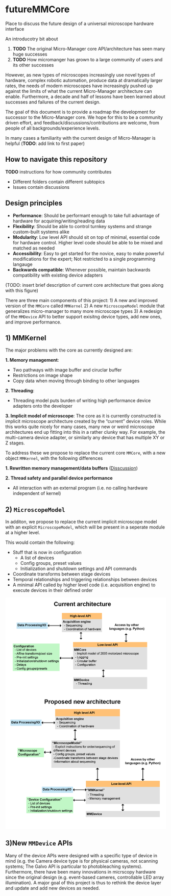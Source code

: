 # futureMMCore
Place to discuss the future design of a universal microscope hardware interface


An introducotry bit about 
1. **TODO** The original Micro-Manager core API/architecture has seen many huge successes
2. **TODO** How micromanger has grown to a large community of users and its other successes 


However, as new types of microscopes increasingly use novel types of hardware, complex robotic automation, produce data at dramatically larger rates, the needs of modern microscopes have increasingly pushed up against the limits of what the current Micro-Manager architecture can enable. Furthermore, a decade and half of lessons have been learned about successes and failures of the current design.

The goal of this document is to provide a roadmap the development for successor to the Micro-Manager core. We hope for this to be a community driven effort, and feedback/discussions/contributions are welcome, from people of all backgrounds/experience levels.

In many cases a familiarity with the current design of Micro-Manager is helpful (**TODO**: add link to first paper)

## How to navigate this repository

**TODO** instructions for how community contributes
- Different folders contain different subtopics
- Issues contain discussions


## Design principles
* **Performance**: Should be performant enough to take full advantage of hardware for acquiring/writing/reading data
* **Flexibility**: Should be able to control turnkey systems and strange custom-built systems alike
* **Modularity**: Low level API should sit on top of minimal, essential code for hardware control. Higher level code should be able to be mixed and matched as needed
* **Accessibility**: Easy to get started for the novice, easy to make powerful modifications for the expert; Not restricted to a single programming langauge
* **Backwards compatible**: Whenever possible, maintain backwards compatibility with existing device adapters


(TODO: insert brief description of current core architecture that goes along with this figure)

There are three main components of this project: 1) A new and improved version of the `MMCore` called `MMKernel` 2) A new `MicroscopeModel` module that generalizes micro-manager to many more microscope types 3) A redesign of the `MMDevice` API to better support exisitng device types, add new ones, and improve performance.

## 1) MMKernel

The major problems with the core as currently designed are:

**1. Memory management**:
  * Two pathways with image buffer and ciruclar buffer
  * Restrictions on image shape
  * Copy data when moving through binding to other languages

**2. Threading**: 
  * Threading model puts burden of writing high performance device adapters onto the developer

**3. Implicit model of microscope**:
  The core as it is currently constructed is implicit microscope architecture created by the “current” device roles. While this works quite nicely for many cases, many new or weird microscope architectures end up fitting into this in a rather clunky way. For example, the multi-camera device adapter, or similarly any device that has multiple XY or Z stages. 


To address these we propose to replace the current core `MMCore`, with a new object `MMKernel`, with the following differences

**1. Rewritten memory management/data buffers** ([Disscussion](https://github.com/micro-manager/futureMMCore/issues/17))

**2. Thread safety and parallel device performance**
  * All interaction with an external program (i.e. no calling hardware independent of kernel)

## 2) `MicroscopeModel`

In additon, we propose to replace the current implicit microscope model with an explicit `MicroscopeModel`, which will be present in a seperate module at a higher level. 

This would contain the following:

* Stuff that is now in configuration
  * A list of devices
  * Config groups, preset values
  * Initialization and shutdown settings and API commands
* Coordinate transforms between stage devices 
* Temporal relationships and triggering relationships between devices
* A minimal API called by higher level code (i.e. acquisition engine) to execute devices in their defined order

<img src="overview.png" width="600">

## 3)New `MMDevice` APIs
Many of the device APIs were designed with a specific type of device in mind (e.g. the Camera device type is for physical cameras, not scanning systems; The Galvo API is particular to photobleaching systems). Furthermore, there have been many innovations in micrscopy hardware since the original design (e.g. event-based cameres, controllable LED array illumination). A major goal of this project is thus to rethink the device layer and update and add new devices as needed.

